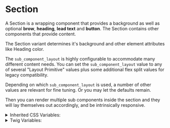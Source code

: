 <!-- This is the general documentation layout. Add or remove any sections as needed, but try to stay consistent across components. -->
# Section

A Section is a wrapping component that provides a background as well as optional **brow**, **heading**, **lead text** and **button**. The Section contains other components that provide content.

The Section variant determines it's background and other element attributes like Heading color.

The `sub_component_layout` is highly configurable to accommodate many different content needs. You can set the `sub_component_layout` value to any of several "Layout Primitive" values plus some additional flex split values for legacy compatibility.

Depending on which `sub_component_layout` is used, a number of other values are relevant for fine tuning. Or you may let the defaults remain.

Then you can render multiple sub components inside the section and they will lay themselves out accordingly, and be intrinsically responsive.

<details>
  <summary>Inherited CSS Variables:</summary>
    - `--measure`: Sets the *measure* or ideal content width or switching point for **Center** or **Switcher**
    - `--grid-min-width`: Sets the minimum content width for an item in the grid.
    - `--sidebar-direction`: Sets the the direction for the Sidebar layout. Sidebar left (default) = `row`, sidebar right = `row-reverse`.
    - `--sidebar-width`: Sets the sidebar width in ch.
</details>

<details>
  <summary>Twig Variables:</summary>
  ```
  variant: 'default',
  first_component: false,
  sub_component_layout: 'switcher',
  // center, stack
  align_items: false,
  // center, switcher
  measure: false,
  // cluster, grid, reel, stack, switcher
  gap: false,
  // grid
  grid_min_width: false,
  // with-sidebar
  sidebar_direction: false,
  // with-sidebar
  sidebar_width: false,
  background_image_url: "",
  brow_data: {
    variant: "default",
    part_one: "Brow Example",
    part_two: "",
  },
  heading: 'Heading Example',
  text: '...',
  button_data: {
    label: "Button",
    href: "#",
    variant: "primary",
  },
  sub_component_data: [
    ...,
    ...
  ],
  ```
</details>
